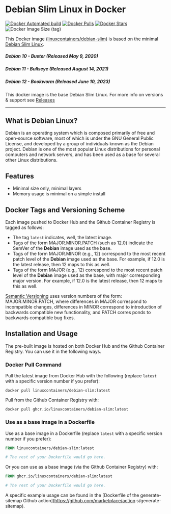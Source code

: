 # Debian Slim Linux in Docker

[![Docker Automated build](https://img.shields.io/docker/automated/linuxcontainers/debian-slim.svg?style=for-the-badge&logo=docker)](https://hub.docker.com/r/linuxcontainers/debian-slim/)
[![Docker Pulls](https://img.shields.io/docker/pulls/linuxcontainers/debian-slim.svg?style=for-the-badge&logo=docker)](https://hub.docker.com/r/linuxcontainers/debian-slim/)
[![Docker Stars](https://img.shields.io/docker/stars/linuxcontainers/debian-slim.svg?style=for-the-badge&logo=docker)](https://hub.docker.com/r/linuxcontainers/debian-slim/)
![Docker Image Size (tag)](https://img.shields.io/docker/image-size/linuxcontainers/debian-slim/12?logo=docker&style=for-the-badge)

This Docker image [(linuxcontainers/debian-slim)](https://hub.docker.com/r/linuxcontainers/debian-slim/) is based on the minimal [Debian Slim Linux](https://hub.docker.com/_/debian).

##### Debian 10 - Buster (Released May 9, 2020)
##### Debian 11 - Bullseye (Released August 14, 2021)
##### Debian 12 - Bookworm (Released June 10, 2023)


This docker image is the base Debian Slim Linux. For more info on versions & support see [Releases](https://wiki.debian.org/DebianStable)

----

## What is Debian Linux?
Debian is an operating system which is composed primarily of free and open-source software, most of which is under the GNU General Public License, and developed by a group of individuals known as the Debian project. Debian is one of the most popular Linux distributions for personal computers and network servers, and has been used as a base for several other Linux distributions.

## Features

* Minimal size only, minimal layers
* Memory usage is minimal on a simple install

## Docker Tags and Versioning Scheme

Each image pushed to Docker Hub and the Github Container Registry is tagged as follows:
* The tag `latest` indicates, well, the latest image.
* Tags of the form MAJOR.MINOR.PATCH (such as 12.0) indicate the SemVer of 
  the __Debian__ image used as the base.
* Tags of the form MAJOR.MINOR (e.g., 12) correspond to the most recent patch level of
  the __Debian__ image used as the base. For example, if 12.0 is the latest
  release, then 12 maps to this as well.
* Tags of the form MAJOR (e.g., 12) correspond to the most recent patch level of
  the __Debian__ image used as the base, with major corresponding major version. 
  For example, if 12.0 is the latest release, then 12 maps to this as well.

[Semantic Versioning](https://semver.org/) uses version numbers of the form: MAJOR.MINOR.PATCH, where differences in MAJOR correspond
 to incompatible changes, differences in MINOR correspond to introduction of backwards compatible new functionality, and PATCH corres
ponds to backwards compatible bug fixes.


## Installation and Usage

The pre-built image is hosted on both Docker Hub and the Github Container Registry. You can use it in the following ways.

### Docker Pull Command

Pull the latest image from Docker Hub with the following (replace `latest` with 
a specific version number if you prefer):

```
docker pull linuxcontainers/debian-slim:latest
```

Pull from the Github Container Registry with:

```
docker pull ghcr.io/linuxcontainers/debian-slim:latest
```


### Use as a base image in a Dockerfile

Use as a base image in a Dockerfile (replace `latest` with 
a specific version number if you prefer):

```Dockerfile
FROM linuxcontainers/debian-slim:latest

# The rest of your Dockerfile would go here.
```

Or you can use as a base image (via the Github Container Registry) with:

```Dockerfile
FROM ghcr.io/linuxcontainers/debian-slim:latest

# The rest of your Dockerfile would go here.
```

A specific example usage can be found in the [Dockerfile of the generate-sitemap Github action](https://github.com/marketplace/action
s/generate-sitemap).

